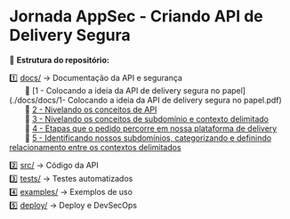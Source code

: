 # Jornada AppSec - Criando API de Delivery Segura

📂 **Estrutura do repositório:**

1️⃣ [docs/](./docs) → Documentação da API e segurança  
  📄 [1 - Colocando a ideia da API de delivery segura no papel](./docs/docs/1- Colocando a ideia da API de delivery segura no papel.pdf)  
  📄 [2 - Nivelando os conceitos de API](./docs/2-nivelando-os-conceitos-de-api.pdf)  
  📄 [3 - Nivelando os conceitos de subdomínio e contexto delimitado](./docs/3-nivelando-os-conceitos-de-subdominio-e-contexto-delimitado.pdf)  
  📄 [4 - Etapas que o pedido percorre em nossa plataforma de delivery](./docs/4-etapas-que-o-pedido-percorre-em-nossa-plataforma-de-delivery.pdf)  
  📄 [5 - Identificando nossos subdomínios, categorizando e definindo relacionamento entre os contextos delimitados](./docs/5-identificando-nossos-subdominios-categorizando-e-definindo-relacionamento-entre-os-contextos-delimitados.pdf)  

2️⃣ [src/](./src) → Código da API  
3️⃣ [tests/](./tests) → Testes automatizados  
4️⃣ [examples/](./examples) → Exemplos de uso  
5️⃣ [deploy/](./deploy) → Deploy e DevSecOps
